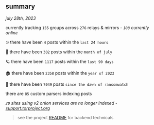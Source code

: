 
## summary
_july 28th, 2023_

currently tracking `155` groups across `276` relays & mirrors - _`108` currently online_

⏲ there have been `4` posts within the `last 24 hours`

🦈 there have been `302` posts within the `month of july`

🪐 there have been `1117` posts within the `last 90 days`

🏚 there have been `2358` posts within the `year of 2023`

🦕 there have been `7049` posts `since the dawn of ransomwatch`

there are `85` custom parsers indexing posts

_`20` sites using v2 onion services are no longer indexed - [support.torproject.org](https://support.torproject.org/onionservices/v2-deprecation/)_

> see the project [README](https://github.com/joshhighet/ransomwatch#ransomwatch--) for backend technicals
